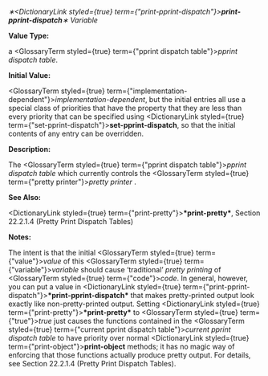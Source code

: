 *∗<DictionaryLink styled={true} term={"print-pprint-dispatch"}><b>*print-pprint-dispatch*</b></DictionaryLink>∗ Variable* 



**Value Type:** 



a <GlossaryTerm styled={true} term={"pprint dispatch table"}><i>pprint dispatch table</i></GlossaryTerm>. 



**Initial Value:** 



<GlossaryTerm styled={true} term={"implementation-dependent"}><i>implementation-dependent</i></GlossaryTerm>, but the initial entries all use a special class of priorities that have the property that they are less than every priority that can be specified using <DictionaryLink styled={true} term={"set-pprint-dispatch"}><b>set-pprint-dispatch</b></DictionaryLink>, so that the initial contents of any entry can be overridden. 



**Description:** 



The <GlossaryTerm styled={true} term={"pprint dispatch table"}><i>pprint dispatch table</i></GlossaryTerm> which currently controls the <GlossaryTerm styled={true} term={"pretty printer"}><i>pretty printer</i></GlossaryTerm> . 



**See Also:** 



<DictionaryLink styled={true} term={"print-pretty"}><b>\*print-pretty\*</b></DictionaryLink>, Section 22.2.1.4 (Pretty Print Dispatch Tables) 



**Notes:** 



The intent is that the initial <GlossaryTerm styled={true} term={"value"}><i>value</i></GlossaryTerm> of this <GlossaryTerm styled={true} term={"variable"}><i>variable</i></GlossaryTerm> should cause ‘traditional’ *pretty printing* of <GlossaryTerm styled={true} term={"code"}><i>code</i></GlossaryTerm>. In general, however, you can put a value in <DictionaryLink styled={true} term={"print-pprint-dispatch"}><b>\*print-pprint-dispatch\*</b></DictionaryLink> that makes pretty-printed output look exactly like non-pretty-printed output. Setting <DictionaryLink styled={true} term={"print-pretty"}><b>\*print-pretty\*</b></DictionaryLink> to <GlossaryTerm styled={true} term={"true"}><i>true</i></GlossaryTerm> just causes the functions contained in the <GlossaryTerm styled={true} term={"current pprint dispatch table"}><i>current pprint dispatch table</i></GlossaryTerm> to have priority over normal <DictionaryLink styled={true} term={"print-object"}><b>print-object</b></DictionaryLink> methods; it has no magic way of enforcing that those functions actually produce pretty output. For details, see Section 22.2.1.4 (Pretty Print Dispatch Tables). 



